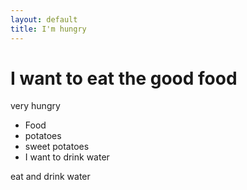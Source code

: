 ```yaml
---
layout: default
title: I'm hungry
---
```


<h1>I want to eat the good food</h1>

<p>very hungry</p>

<ul>
  <li>Food</li>
  <li>potatoes</li>
  <li>sweet potatoes</li>
  <li>I want to drink water</li>
</ul>

<p>eat and drink water</p>